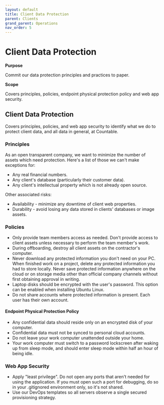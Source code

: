 ```yaml
---
layout: default
title: Client Data Protection
parent: Clients
grand_parent: Operations
nav_order: 5
---
```


# Client Data Protection

**Purpose**

Commit our data protection principles and practices to paper. 

**Scope**

Covers principles, policies, endpoint physical protection policy and web app security.

## Client Data Protection

Covers principles, policies, and web app security to identify what we do
to protect client data, and all data in general, at Countable.

### Principles

As an open transparent company, we want to minimize the number of assets
which need protection. Here's a list of those we can't make exceptions
for:

  - Any real financial numbers.
  - Any client's database (particularly their customer data).
  - Any client's intellectual property which is not already open source.

Other associated risks:

  - Availability - minimize any downtime of client web properties.
  - Durability - avoid losing any data stored in clients' databases or
    image assets.

### Policies

  - Only provide team members access as needed. Don't provide access to
    client assets unless necessary to perform the team member's work.
  - During offboarding, destroy all client assets on the contractor's
    computer.
  - Never download any protected information you don't need on your PC.
    When finished work on a project, delete any protected information
    you had to store locally. Never save protected information anywhere
    on the cloud or on storage media other than official company
    channels without first obtaining approval in writing.
  - Laptop disks should be encrypted with the user's password. This
    option can be enabled when installing Ubuntu Linux.
  - Do not share accounts where protected information is present. Each
    user has their own account.

#### Endpoint Physical Protection Policy

  - Any confidential data should reside only on an encrypted disk of
    your computer.
  - Confidential data must not be synced to personal cloud accounts.
  - Do not leave your work computer unattended outside your home.
  - Your work computer must switch to a password lockscreen after waking
    up from sleep mode, and should enter sleep mode within half an hour
    of being idle.

### Web App Security

  - Apply "least privilege". Do not open any ports that aren't needed
    for using the application. If you must open such a port for
    debugging, do so in your .gitignored environment only, so it's not
    shared.
  - Use our DevOps templates so all servers observe a single secured
    provisioning strategy.